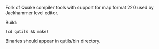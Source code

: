 Fork of Quake compiler tools with support for map format 220 used by Jackhammer level editor.

Build:

	(cd qutils && make)

Binaries should appear in qutils/bin directory.
